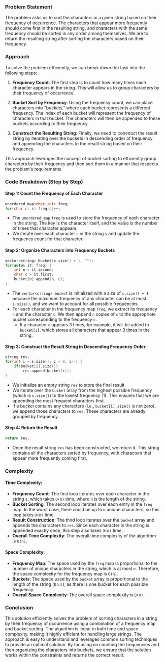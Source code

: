 ### Problem Statement

The problem asks us to sort the characters in a given string based on their frequency of occurrence. The characters that appear more frequently should come first in the resulting string, and characters with the same frequency should be sorted in any order among themselves. We are to return the resulting string after sorting the characters based on their frequency.

### Approach

To solve the problem efficiently, we can break down the task into the following steps:

1. **Frequency Count**: The first step is to count how many times each character appears in the string. This will allow us to group characters by their frequency of occurrence.
   
2. **Bucket Sort by Frequency**: Using the frequency count, we can place characters into "buckets," where each bucket represents a different frequency. The index of each bucket will represent the frequency of characters in that bucket. The characters will then be appended to these buckets according to their frequency.
   
3. **Construct the Resulting String**: Finally, we need to construct the result string by iterating over the buckets in descending order of frequency and appending the characters to the result string based on their frequency.

This approach leverages the concept of bucket sorting to efficiently group characters by their frequency and then sort them in a manner that respects the problem's requirements.

### Code Breakdown (Step by Step)

#### Step 1: Count the Frequency of Each Character

```cpp
unordered_map<char,int> freq;
for(char c: s) freq[c]++;
```

- The `unordered_map` `freq` is used to store the frequency of each character in the string. The key is the character itself, and the value is the number of times that character appears.
- We iterate over each character `c` in the string `s` and update the frequency count for that character.

#### Step 2: Organize Characters into Frequency Buckets

```cpp
vector<string> bucket(s.size() + 1, "");
for(auto& it: freq) {
    int n = it.second;
    char c = it.first;
    bucket[n].append(n, c);
}
```

- The `vector<string> bucket` is initialized with a size of `s.size() + 1` because the maximum frequency of any character can be at most `s.size()`, and we want to account for all possible frequencies.
- For each character in the frequency map `freq`, we extract its frequency `n` and the character `c`. We then append `n` copies of `c` to the appropriate bucket corresponding to the frequency `n`.
  - If a character `c` appears 3 times, for example, it will be added to `bucket[3]`, which stores all characters that appear 3 times in the string.

#### Step 3: Construct the Result String in Descending Frequency Order

```cpp
string res;
for(int i = s.size(); i > 0; i--) {
    if(bucket[i].size())
        res.append(bucket[i]);
}
```

- We initialize an empty string `res` to store the final result.
- We iterate over the `bucket` array from the highest possible frequency (which is `s.size()`) to the lowest frequency (1). This ensures that we are appending the most frequent characters first.
- If a bucket contains any characters (i.e., `bucket[i].size()` is not zero), we append those characters to `res`. These characters are already grouped by frequency.

#### Step 4: Return the Result

```cpp
return res;
```

- Once the result string `res` has been constructed, we return it. This string contains all the characters sorted by frequency, with characters that appear more frequently coming first.

### Complexity

#### Time Complexity:
- **Frequency Count**: The first loop iterates over each character in the string `s`, which takes `O(n)` time, where `n` is the length of the string.
- **Bucket Sorting**: The second loop iterates over each entry in the `freq` map. In the worst case, there could be up to `n` unique characters, so this loop takes `O(n)` time.
- **Result Construction**: The third loop iterates over the `bucket` array and appends the characters to `res`. Since each character in the string is appended exactly once, this step also takes `O(n)` time.
- **Overall Time Complexity**: The overall time complexity of the algorithm is `O(n)`.

#### Space Complexity:
- **Frequency Map**: The space used by the `freq` map is proportional to the number of unique characters in the string, which is at most `n`. Therefore, the space complexity for the frequency map is `O(n)`.
- **Buckets**: The space used by the `bucket` array is proportional to the length of the string (`O(n)`), as there is one bucket for each possible frequency.
- **Overall Space Complexity**: The overall space complexity is `O(n)`.

### Conclusion

This solution efficiently solves the problem of sorting characters in a string by their frequency of occurrence using a combination of a frequency map and bucket sorting. The algorithm is linear in both time and space complexity, making it highly efficient for handling large strings. The approach is easy to understand and leverages common sorting techniques to provide an optimal solution. By focusing on counting the frequencies and then organizing the characters into buckets, we ensure that the solution works within the constraints and returns the correct result.